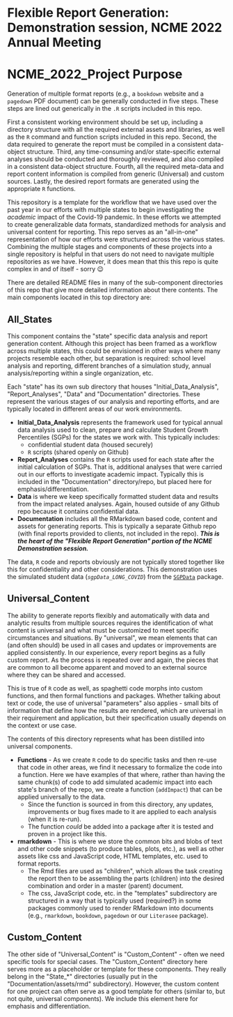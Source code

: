 Flexible Report Generation: Demonstration session, NCME 2022 Annual Meeting
===========================================================================

#  NCME_2022_Project Purpose

Generation of multiple format reports (e.g., a `bookdown` website and a `pagedown`
PDF document) can be generally conducted in five steps. These steps are lined out
generically in the `.R` scripts included in this repo.

First a consistent working environment should be set up, including a directory
structure with all the required external assets and libraries, as well as the `R`
command and function scripts included in this repo. Second, the data required to
generate the report must be compiled in a consistent data-object structure. Third,
any time-consuming and/or state-specific external analyses should be conducted
and thoroughly reviewed, and also compiled in a consistent data-object structure.
Fourth, all the required meta-data and report content information is compiled
from generic (Universal) and custom sources. Lastly, the desired report formats
are generated using the appropriate `R` functions.

This repository is a template for the workflow that we have used over the past
year in our efforts with multiple states to begin investigating the *academic*
impact of the Covid-19 pandemic. In these efforts we attempted to create
generalizable data formats, standardized methods for analysis and universal content
for reporting. This repo serves as an "all-in-one" representation of how our efforts
were structured across the various states. Combining the multiple stages and
components of these projects into a single repository is helpful in that users do
not need to navigate multiple repositories as we have. However, it does mean that
this this repo is quite complex in and of itself - sorry :wink:

There are detailed README files in many of the sub-component directories of this
repo that give more detailed information about there contents. The main components
located in this top directory are:


##  All_States

This component contains the "state" specific data analysis and report generation
content. Although this project has been framed as a workflow across multiple states,
this could be envisioned in other ways where many projects resemble each other,
but separation is required: school level analysis and reporting, different branches
of a simulation study, annual analysis/reporting within a single organization, etc.

Each "state" has its own sub directory that houses "Initial_Data_Analysis",
"Report_Analyses", "Data" and "Documentation" directories. These represent the
various stages of our analysis and reporting efforts, and are typically located
in different areas of our work environments.

* **Initial_Data_Analysis** represents the framework used for typical annual data
  analysis used to clean, prepare and calculate Student Growth Percentiles (SGPs)
  for the states we work with. This typically includes:
  - confidential student data (housed securely)
  - `R` scripts (shared openly on Github)
* **Report_Analyses** contains the `R` scripts used for each state after the initial
  calculation of SGPs. That is, additional analyses that were carried out in our
  efforts to investigate academic impact. Typically this is included in the
  "Documentation" directory/repo, but placed here for emphasis/differentiation.
* **Data** is where we keep specifically formatted student data and results from
  the impact related analyses. Again, housed outside of any Github repo because
  it contains confidential data.
* **Documentation** includes all the RMarkdown based code, content and assets for
  generating reports. This is typically a separate Github repo (with final reports
  provided to clients, not included in the repo). ***This is the heart of the
  "Flexible Report Generation" portion of the NCME Demonstration session.***

The data, `R` code and reports obviously are not typically stored together like
this for confidentiality and other considerations. This demonstration uses the
simulated student data (*`sgpData_LONG_COVID`*) from the
[`SGPData`](https://github.com/CenterForAssessment/SGPdata) package.


##  Universal_Content

The ability to generate reports flexibly and automatically with data and analytic
results from multiple sources requires the identification of what content is
universal and what must be customized to meet specific circumstances and situations.
By "universal", we mean elements that can (and often should) be used in all cases
and updates or improvements are applied consistently. In our experience, every
report begins as a fully custom report. As the process is repeated over and again,
the pieces that are common to all become apparent and moved to an external source
where they can be shared and accessed.

This is true of `R` code as well, as spaghetti code morphs into custom functions,
and then formal functions and packages. Whether talking about text or code, the
use of universal "parameters" also applies - small bits of information that define
how the results are rendered, which are universal in their requirement and
application, but their specification usually depends on the context or use case.

The contents of this directory represents what has been distilled into universal
components.

* **Functions** - As we create `R` code to do specific tasks and then re-use that
  code in other areas, we find it necessary to formalize the code into a function.
  Here we have examples of that where, rather than having the same chunk(s) of
  code to add simulated academic impact into each state's branch of the repo, we
  create a function (`addImpact`) that can be applied universally to the data.
  - Since the function is sourced in from this directory, any updates, improvements
    or bug fixes made to it are applied to each analysis (when it is re-run).
  - The function *could* be added into a package after it is tested and proven in
    a project like this.
* **rmarkdown** - This is where we store the common bits and blobs of text and
  other code snippets (to produce tables, plots, etc.), as well as other assets
  like css and JavaScript code, HTML templates, etc. used to format reports.
  - The Rmd files are used as "children", which allows the task creating the report
    then to be assembling the parts (children) into the desired combination and
    order in a master (parent) document.
  - The css, JavaScript code, etc. in the "templates" subdirectory are structured
    in a way that is typically used (required?) in some packages commonly used to
    render RMarkdown into documents (e.g., `rmarkdown`, `bookdown`, `pagedown`
    or our `Literasee` package).

##  Custom_Content

The other side of "Universal_Content" is "Custom_Content" - often we need specific
tools for special cases. The "Custom_Content" directory here serves more as a
placeholder or template for these components. They really belong in the "State_*"
directories (usually put in the "Documentation/assets/rmd" subdirectory). However,
the custom content for one project can often serve as a good template for others
(similar to, but not quite, universal components). We include this element here
for emphasis and differentiation.
